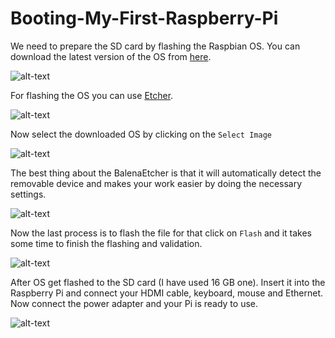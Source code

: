 # Booting-My-First-Raspberry-Pi

We need to prepare the SD card by flashing the Raspbian OS. You can download the latest version of the OS from [here](https://www.raspberrypi.org/downloads/raspbian/).

![alt-text]()

For flashing the OS you can use [Etcher](https://www.balena.io/etcher/).

![alt-text]()

Now select the downloaded OS by clicking on the ```Select Image```

![alt-text]()

The best thing about the BalenaEtcher is that it will automatically detect the removable device and makes your work easier by doing the necessary settings. 

![alt-text]()

Now the last process is to flash the file for that click on ```Flash``` and it takes some time to finish the flashing and validation.

![alt-text]()

After OS get flashed to the SD card (I have used 16 GB one). Insert it into the Raspberry Pi and connect your HDMI cable, keyboard, mouse and Ethernet. Now connect the power adapter and your Pi is ready to use.

![alt-text]()
